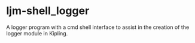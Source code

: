 # ljm-shell_logger
A logger program with a cmd shell interface to assist in the creation of the logger module in Kipling.
